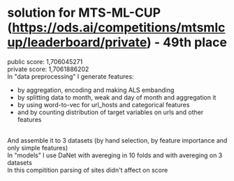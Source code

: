 # solution for MTS-ML-CUP (https://ods.ai/competitions/mtsmlcup/leaderboard/private) - 49th place
public score: 1,706045271
<br>private score: 1,7061886202
<br>In "data preprocessing" I generate features:
<ul>
  <li>by aggregation, encoding and making ALS embanding</li>
  <li>by splitting data to month, weak and day of month and aggregation it</li>
  <li>by using word-to-vec for url_hosts and categorical features</li>
  <li>and by counting distribution of target variables on urls and other features</li>
</ul>
<br>And assemble it to 3 datasets (by hand selection, by feature importance and only simple features)
<br>In "models" I use DaNet with avereging in 10 folds and with avereging on 3 datasets
<br>In this compitition parsing of sites didn't affect on score
